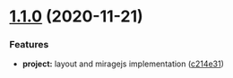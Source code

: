# [1.1.0](https://github.com/lucas-eduardo/react-strategy/compare/v1.0.0...v1.1.0) (2020-11-21)


### Features

* **project:** layout and miragejs implementation ([c214e31](https://github.com/lucas-eduardo/react-strategy/commit/c214e31dffc1799a40aa008380eaa900b1241a51))
